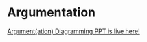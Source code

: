 # Argumentation

[Argument(ation) Diagramming PPT is live here!](https://saprativa.github.io/PPT.html)
